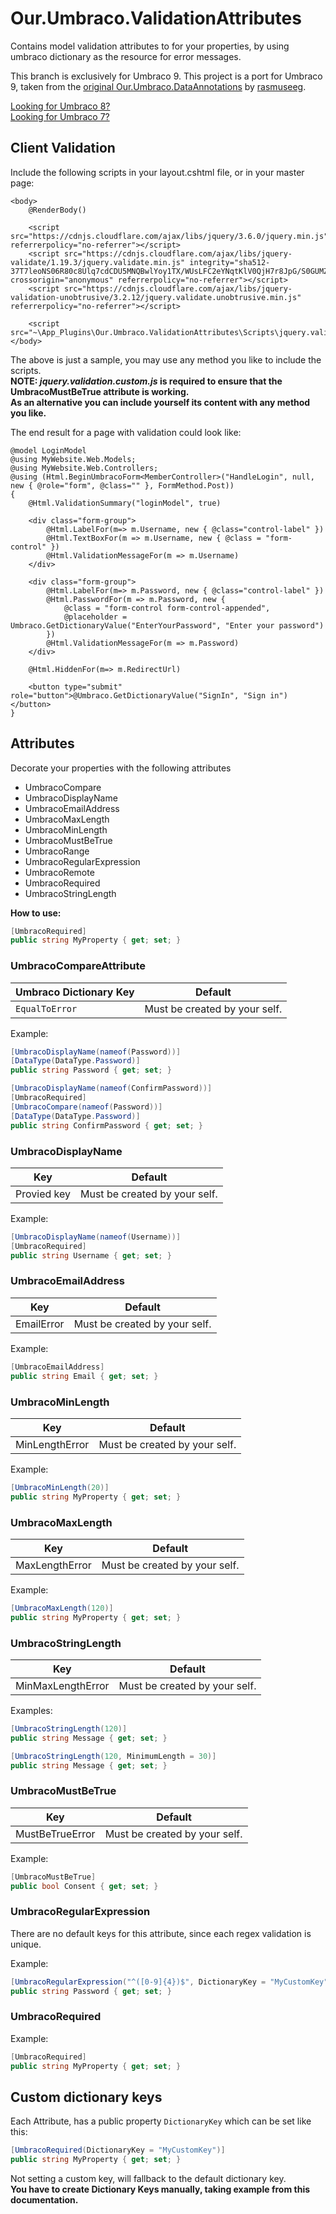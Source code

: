 # Our.Umbraco.ValidationAttributes
Contains model validation attributes to for your properties, by using umbraco dictionary as the resource for error messages.

This branch is exclusively for Umbraco 9.
This project is a port for Umbraco 9, taken from the [original Our.Umbraco.DataAnnotations](http://github.com/rasmuseeg/Our.Umbraco.DataAnnotations) by [rasmuseeg](https://github.com/rasmuseeg).  

[Looking for Umbraco 8?](https://github.com/rasmuseeg/Our.Umbraco.DataAnnotations/tree/dev-v8)  
[Looking for Umbraco 7?](https://github.com/rasmuseeg/Our.Umbraco.DataAnnotations/tree/dev-v7)

<!-- ## Installation

NuGet:
```
PM > Install-Package Our.Umbraco.ValidationAttributes
```

Build the project and start website. -->

## Client Validation
Include the following scripts in your layout.cshtml file, or in your master page:

```
<body>
    @RenderBody()

    <script src="https://cdnjs.cloudflare.com/ajax/libs/jquery/3.6.0/jquery.min.js" referrerpolicy="no-referrer"></script>
    <script src="https://cdnjs.cloudflare.com/ajax/libs/jquery-validate/1.19.3/jquery.validate.min.js" integrity="sha512-37T7leoNS06R80c8Ulq7cdCDU5MNQBwlYoy1TX/WUsLFC2eYNqtKlV0QjH7r8JpG/S0GUMZwebnVFLPd6SU5yg==" crossorigin="anonymous" referrerpolicy="no-referrer"></script>
    <script src="https://cdnjs.cloudflare.com/ajax/libs/jquery-validation-unobtrusive/3.2.12/jquery.validate.unobtrusive.min.js" referrerpolicy="no-referrer"></script>

    <script src="~\App_Plugins\Our.Umbraco.ValidationAttributes\Scripts\jquery.validation.custom.js">
</body>
```

The above is just a sample, you may use any method you like to include the scripts.  
**NOTE: *jquery.validation.custom.js* is required to ensure that the UmbracoMustBeTrue attribute is working.**  
**As an alternative you can include yourself its content with any method you like.**  

The end result for a page with validation could look like:
```cshtml
@model LoginModel
@using MyWebsite.Web.Models;
@using MyWebsite.Web.Controllers;
@using (Html.BeginUmbracoForm<MemberController>("HandleLogin", null, new { @role="form", @class="" }, FormMethod.Post))
{
    @Html.ValidationSummary("loginModel", true)

    <div class="form-group">
        @Html.LabelFor(m=> m.Username, new { @class="control-label" })
        @Html.TextBoxFor(m => m.Username, new { @class = "form-control" })
        @Html.ValidationMessageFor(m => m.Username)
    </div>

    <div class="form-group">
        @Html.LabelFor(m=> m.Password, new { @class="control-label" })
        @Html.PasswordFor(m => m.Password, new {
            @class = "form-control form-control-appended",
            @placeholder = Umbraco.GetDictionaryValue("EnterYourPassword", "Enter your password")
        })
        @Html.ValidationMessageFor(m => m.Password)
    </div>

    @Html.HiddenFor(m=> m.RedirectUrl)

    <button type="submit" role="button">@Umbraco.GetDictionaryValue("SignIn", "Sign in")</button>
}
```

### 

## Attributes
Decorate your properties with the following attributes

 * UmbracoCompare
 * UmbracoDisplayName
 * UmbracoEmailAddress
 * UmbracoMaxLength
 * UmbracoMinLength
 * UmbracoMustBeTrue
 * UmbracoRange
 * UmbracoRegularExpression
 * UmbracoRemote
 * UmbracoRequired
 * UmbracoStringLength

**How to use:**
```C#
[UmbracoRequired]
public string MyProperty { get; set; } 
```

### UmbracoCompareAttribute

| Umbraco Dictionary Key | Default |
| -- | -- |
| `EqualToError` | Must be created by your self. |


Example:
```C#
[UmbracoDisplayName(nameof(Password))]
[DataType(DataType.Password)]
public string Password { get; set; }

[UmbracoDisplayName(nameof(ConfirmPassword))]
[UmbracoRequired]
[UmbracoCompare(nameof(Password))]
[DataType(DataType.Password)]
public string ConfirmPassword { get; set; }
```

### UmbracoDisplayName

| Key | Default |
| -- | -- |
| Provied key | Must be created by your self. |

Example:
```C#
[UmbracoDisplayName(nameof(Username))]
[UmbracoRequired]
public string Username { get; set; }
```

### UmbracoEmailAddress

| Key | Default |
| -- | -- |
| EmailError | Must be created by your self. |

Example:
```C#
[UmbracoEmailAddress]
public string Email { get; set; }
```

### UmbracoMinLength

| Key | Default |
| -- | -- |
| MinLengthError | Must be created by your self. |

Example:
```C#
[UmbracoMinLength(20)]
public string MyProperty { get; set; }
```

### UmbracoMaxLength

| Key | Default |
| -- | -- |
| MaxLengthError | Must be created by your self. |

Example:
```C#
[UmbracoMaxLength(120)]
public string MyProperty { get; set; }
```

### UmbracoStringLength

| Key | Default
| -- | -- |
| MinMaxLengthError | Must be created by your self. |

Examples:
```C#
[UmbracoStringLength(120)]
public string Message { get; set; }

[UmbracoStringLength(120, MinimumLength = 30)]
public string Message { get; set; }
```

### UmbracoMustBeTrue
| Key | Default |
| -- | -- |
| MustBeTrueError | Must be created by your self. |

Example:
```C#
[UmbracoMustBeTrue]
public bool Consent { get; set; }
```

### UmbracoRegularExpression

There are no default keys for this attribute, since each regex validation is unique.

Example:
```C#
[UmbracoRegularExpression("^([0-9]{4})$", DictionaryKey = "MyCustomKey")]
public string Password { get; set; }
```

### UmbracoRequired

Example:
```C#
[UmbracoRequired]
public string MyProperty { get; set; }
```

## Custom dictionary keys
Each Attribute, has a public property `DictionaryKey` which can be set like this:
```C#
[UmbracoRequired(DictionaryKey = "MyCustomKey")]
public string MyProperty { get; set; }
```

Not setting a custom key, will fallback to the default dictionary key.  
**You have to create Dictionary Keys manually, taking example from this documentation.**